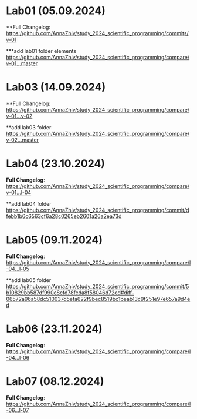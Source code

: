 # Lab01 (05.09.2024)

**Full Changelog: https://github.com/AnnaZhiv/study_2024_scientific_programming/commits/v-01

***add lab01 folder elements https://github.com/AnnaZhiv/study_2024_scientific_programming/compare/v-01...master

# Lab03 (14.09.2024)

**Full Changelog: https://github.com/AnnaZhiv/study_2024_scientific_programming/compare/v-01...v-02

**add lab03 folder https://github.com/AnnaZhiv/study_2024_scientific_programming/compare/v-02...master 

# Lab04 (23.10.2024)

**Full Changelog**: https://github.com/AnnaZhiv/study_2024_scientific_programming/compare/v-01...l-04

**add lab04 folder https://github.com/AnnaZhiv/study_2024_scientific_programming/commit/dfebb1b6c6563cf6a28c0265eb2601a26a2ea73d 

# Lab05 (09.11.2024)

**Full Changelog**: https://github.com/AnnaZhiv/study_2024_scientific_programming/compare/l-04...l-05

**add lab05 folder https://github.com/AnnaZhiv/study_2024_scientific_programming/commit/5b10829bb587df990c8cfd78fcda8f58046d72ed#diff-06572a96a58dc510037d5efa622f9bec8519bc1beab13c9f251e97e657a9d4ed

# Lab06 (23.11.2024)

**Full Changelog**: https://github.com/AnnaZhiv/study_2024_scientific_programming/compare/l-04...l-06

# Lab07 (08.12.2024)

**Full Changelog**: https://github.com/AnnaZhiv/study_2024_scientific_programming/compare/l-06...l-07





